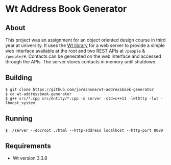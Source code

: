 # Wt Address Book Generator

## About

This project was an assignment for an object oriented design course in third year at university. It uses the [Wt library](https://www.webtoolkit.eu/wt) for a web server to provide a simple web interface available at the root and two REST APIs at `/people` & `/people/#`. Contacts can be generated on the web interface and accessed through the APIs. The server stores contacts in memory until shutdown.

## Building

    $ git clone https://github.com/jordansne/wt-addressbook-generator
    $ cd wt-addressbook-generator
    $ g++ src/*.cpp src/entity/*.cpp -o server -std=c++11 -lwthttp -lwt -lboost_system

## Running

    $ ./server --docroot ./html --http-address localhost --http-port 8080

## Requirements

- Wt version 3.3.8

